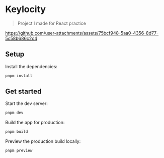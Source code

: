# Keylocity

> Project I made for React practice

https://github.com/user-attachments/assets/75bcf948-5aa0-4356-8d77-5c58b686c2c4

## Setup

Install the dependencies:

```bash
pnpm install
```

## Get started

Start the dev server:

```bash
pnpm dev
```

Build the app for production:

```bash
pnpm build
```

Preview the production build locally:

```bash
pnpm preview
```
